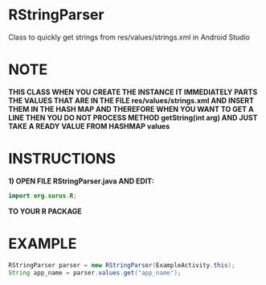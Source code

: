 # RStringParser
Class to quickly get strings from res/values/strings.xml in Android Studio
# NOTE
**THIS CLASS WHEN YOU CREATE THE INSTANCE IT IMMEDIATELY PARTS THE VALUES THAT ARE IN THE FILE res/values/strings.xml AND INSERT THEM IN THE HASH MAP AND THEREFORE WHEN YOU WANT TO GET A LINE THEN YOU DO NOT PROCESS METHOD getString(int arg) AND JUST TAKE A READY VALUE FROM HASHMAP values**
# INSTRUCTIONS
**1) OPEN FILE RStringParser.java AND EDIT:**
```java
import org.surus.R;
```
**TO YOUR R PACKAGE**
# EXAMPLE
```Java
RStringParser parser = new RStringParser(ExampleActivity.this);
String app_name = parser.values.get("app_name");


```

